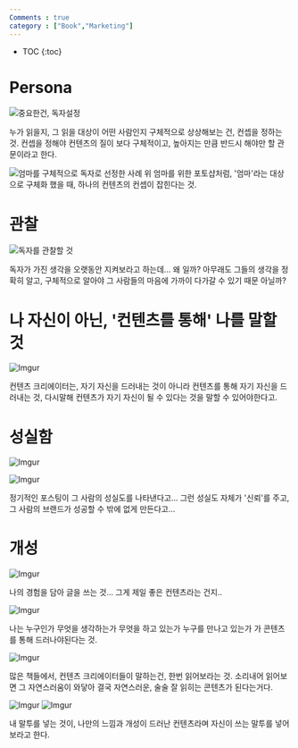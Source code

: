 ```yaml
---
Comments : true
category : ["Book","Marketing"]
---
```


* TOC
{:toc}


# Persona

![중요한건, 독자설정](https://i.imgur.com/cMmpuTd.jpg)

누가 읽을지, 그 읽을 대상이 어떤 사람인지 구체적으로 상상해보는 건,
컨셉을 정하는 것. 컨셉을 정해야 컨텐츠의 질이 보다 구체적이고, 높아지는 만큼 반드시 해야만 할 관문이라고 한다.

![엄마를 구체적으로 독자로 선정한 사례](https://i.imgur.com/E7Cqu2m.jpg)
위 엄마를 위한 포토샵처럼, '엄마'라는 대상으로 구체화 했을 때, 하나의 컨텐츠의 컨셉이 잡힌다는 것.

# 관찰

![독자를 관찰할 것](https://i.imgur.com/FbsE6cQ.jpg)

독자가 가진 생각을 오랫동안 지켜보라고 하는데...
왜 일까? 아무래도 그들의 생각을 정확히 알고, 구체적으로 알아야 그 사람들의 마음에 가까이 다가갈 수 있기 때문 아닐까?

# 나 자신이 아닌, '컨텐츠를 통해' 나를 말할 것

![Imgur](https://i.imgur.com/Z5hnNa3.jpg)

컨텐츠 크리에이터는, 자기 자신을 드러내는 것이 아니라 컨텐츠를 통해 자기 자신을 드러내는 것, 다시말해 컨텐츠가 자기 자신이 될 수 있다는 것을 말할 수 
있어야한다고.


# 성실함 

![Imgur](https://i.imgur.com/nFh2clm.jpg)

![Imgur](https://i.imgur.com/6QHV8bx.jpg)

정기적인 포스팅이 그 사람의 성실도를 나타낸다고...
그런 성실도 자체가 '신뢰'를 주고, 그 사람의 브랜드가 성공할 수 밖에 없게 만든다고...

# 개성

![Imgur](https://i.imgur.com/jySMlhQ.jpg)

나의 경험을 담아 글을 쓰는 것...
그게 제일 좋은 컨텐츠라는 건지..

![Imgur](https://i.imgur.com/3bIlJVe.jpg)

나는 누구인가
무엇을 생각하는가
무엇을 하고 있는가
누구를 만나고 있는가
가 콘텐츠를 통해 드러나야된다는 것.

![Imgur](https://i.imgur.com/GU8c8m1.jpg)

많은 책들에서, 컨텐츠 크리에이터들이 말하는건, 한번 읽어보라는 것.
소리내어 읽어보면 그 자연스러움이 와닿아 결국 자연스러운, 술술 잘 읽히는 콘텐츠가 된다는거다.


![Imgur](https://i.imgur.com/3xnaZli.jpg)
![Imgur](https://i.imgur.com/8wm4WqE.jpg)

내 말투를 넣는 것이, 나만의 느낌과 개성이 드러난 컨텐츠라며
자신이 쓰는 말투를 넣어보라고 한다.


# 